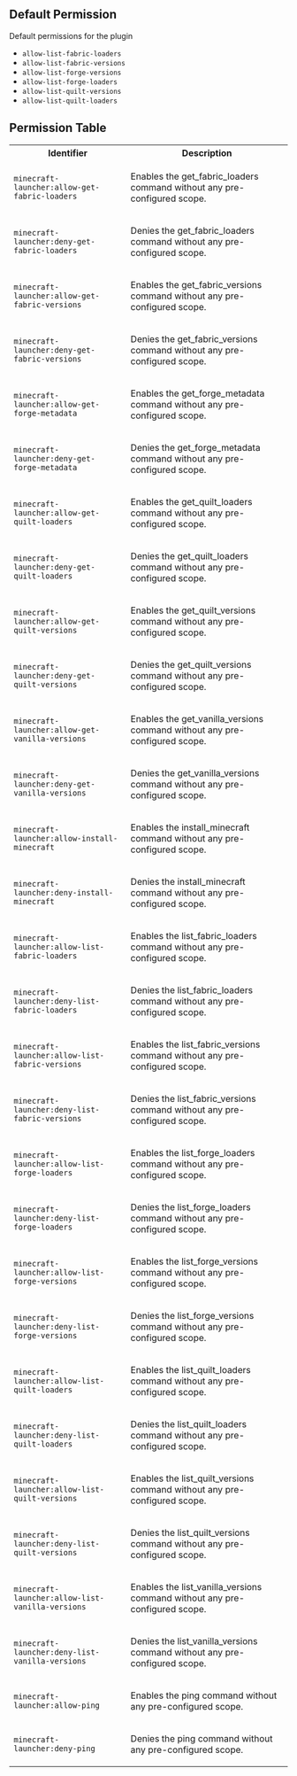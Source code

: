 ## Default Permission

Default permissions for the plugin

- `allow-list-fabric-loaders`
- `allow-list-fabric-versions`
- `allow-list-forge-versions`
- `allow-list-forge-loaders`
- `allow-list-quilt-versions`
- `allow-list-quilt-loaders`

## Permission Table

<table>
<tr>
<th>Identifier</th>
<th>Description</th>
</tr>


<tr>
<td>

`minecraft-launcher:allow-get-fabric-loaders`

</td>
<td>

Enables the get_fabric_loaders command without any pre-configured scope.

</td>
</tr>

<tr>
<td>

`minecraft-launcher:deny-get-fabric-loaders`

</td>
<td>

Denies the get_fabric_loaders command without any pre-configured scope.

</td>
</tr>

<tr>
<td>

`minecraft-launcher:allow-get-fabric-versions`

</td>
<td>

Enables the get_fabric_versions command without any pre-configured scope.

</td>
</tr>

<tr>
<td>

`minecraft-launcher:deny-get-fabric-versions`

</td>
<td>

Denies the get_fabric_versions command without any pre-configured scope.

</td>
</tr>

<tr>
<td>

`minecraft-launcher:allow-get-forge-metadata`

</td>
<td>

Enables the get_forge_metadata command without any pre-configured scope.

</td>
</tr>

<tr>
<td>

`minecraft-launcher:deny-get-forge-metadata`

</td>
<td>

Denies the get_forge_metadata command without any pre-configured scope.

</td>
</tr>

<tr>
<td>

`minecraft-launcher:allow-get-quilt-loaders`

</td>
<td>

Enables the get_quilt_loaders command without any pre-configured scope.

</td>
</tr>

<tr>
<td>

`minecraft-launcher:deny-get-quilt-loaders`

</td>
<td>

Denies the get_quilt_loaders command without any pre-configured scope.

</td>
</tr>

<tr>
<td>

`minecraft-launcher:allow-get-quilt-versions`

</td>
<td>

Enables the get_quilt_versions command without any pre-configured scope.

</td>
</tr>

<tr>
<td>

`minecraft-launcher:deny-get-quilt-versions`

</td>
<td>

Denies the get_quilt_versions command without any pre-configured scope.

</td>
</tr>

<tr>
<td>

`minecraft-launcher:allow-get-vanilla-versions`

</td>
<td>

Enables the get_vanilla_versions command without any pre-configured scope.

</td>
</tr>

<tr>
<td>

`minecraft-launcher:deny-get-vanilla-versions`

</td>
<td>

Denies the get_vanilla_versions command without any pre-configured scope.

</td>
</tr>

<tr>
<td>

`minecraft-launcher:allow-install-minecraft`

</td>
<td>

Enables the install_minecraft command without any pre-configured scope.

</td>
</tr>

<tr>
<td>

`minecraft-launcher:deny-install-minecraft`

</td>
<td>

Denies the install_minecraft command without any pre-configured scope.

</td>
</tr>

<tr>
<td>

`minecraft-launcher:allow-list-fabric-loaders`

</td>
<td>

Enables the list_fabric_loaders command without any pre-configured scope.

</td>
</tr>

<tr>
<td>

`minecraft-launcher:deny-list-fabric-loaders`

</td>
<td>

Denies the list_fabric_loaders command without any pre-configured scope.

</td>
</tr>

<tr>
<td>

`minecraft-launcher:allow-list-fabric-versions`

</td>
<td>

Enables the list_fabric_versions command without any pre-configured scope.

</td>
</tr>

<tr>
<td>

`minecraft-launcher:deny-list-fabric-versions`

</td>
<td>

Denies the list_fabric_versions command without any pre-configured scope.

</td>
</tr>

<tr>
<td>

`minecraft-launcher:allow-list-forge-loaders`

</td>
<td>

Enables the list_forge_loaders command without any pre-configured scope.

</td>
</tr>

<tr>
<td>

`minecraft-launcher:deny-list-forge-loaders`

</td>
<td>

Denies the list_forge_loaders command without any pre-configured scope.

</td>
</tr>

<tr>
<td>

`minecraft-launcher:allow-list-forge-versions`

</td>
<td>

Enables the list_forge_versions command without any pre-configured scope.

</td>
</tr>

<tr>
<td>

`minecraft-launcher:deny-list-forge-versions`

</td>
<td>

Denies the list_forge_versions command without any pre-configured scope.

</td>
</tr>

<tr>
<td>

`minecraft-launcher:allow-list-quilt-loaders`

</td>
<td>

Enables the list_quilt_loaders command without any pre-configured scope.

</td>
</tr>

<tr>
<td>

`minecraft-launcher:deny-list-quilt-loaders`

</td>
<td>

Denies the list_quilt_loaders command without any pre-configured scope.

</td>
</tr>

<tr>
<td>

`minecraft-launcher:allow-list-quilt-versions`

</td>
<td>

Enables the list_quilt_versions command without any pre-configured scope.

</td>
</tr>

<tr>
<td>

`minecraft-launcher:deny-list-quilt-versions`

</td>
<td>

Denies the list_quilt_versions command without any pre-configured scope.

</td>
</tr>

<tr>
<td>

`minecraft-launcher:allow-list-vanilla-versions`

</td>
<td>

Enables the list_vanilla_versions command without any pre-configured scope.

</td>
</tr>

<tr>
<td>

`minecraft-launcher:deny-list-vanilla-versions`

</td>
<td>

Denies the list_vanilla_versions command without any pre-configured scope.

</td>
</tr>

<tr>
<td>

`minecraft-launcher:allow-ping`

</td>
<td>

Enables the ping command without any pre-configured scope.

</td>
</tr>

<tr>
<td>

`minecraft-launcher:deny-ping`

</td>
<td>

Denies the ping command without any pre-configured scope.

</td>
</tr>
</table>
